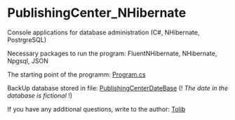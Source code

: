 # PublishingCenter_NHibernate
Console applications for database administration (C#, NHibernate, PostrgreSQL)

Necessary packages to run the program: FluentNHibernate, NHibernate, Npgsql, JSON

The starting point of the programm: [Program.cs](https://github.com/Tolib-Angle/PublishingCenter_NHibernate/blob/main/Program.cs)

BackUp database stored in file: [PublishingCenterDateBase]() (! _The date in the database is fictional_ !)

If you have any additional questions, write to the author: [Tolib](https://github.com/Tolib-Angle)